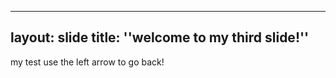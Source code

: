 ---------
layout: slide
title: ''welcome to my third slide!''
----------
my test
use the left arrow to go back!
